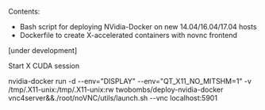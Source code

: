 Contents:

- Bash script for deploying NVidia-Docker on new 14.04/16.04/17.04 hosts
- Dockerfile to create X-accelerated containers with novnc frontend

[under development] 

Start X CUDA session

nvidia-docker run -d --env="DISPLAY" --env="QT_X11_NO_MITSHM=1" -v /tmp/.X11-unix:/tmp/.X11-unix:rw twobombs/deploy-nvidia-docker vnc4server&&./root/noVNC/utils/launch.sh --vnc localhost:5901

